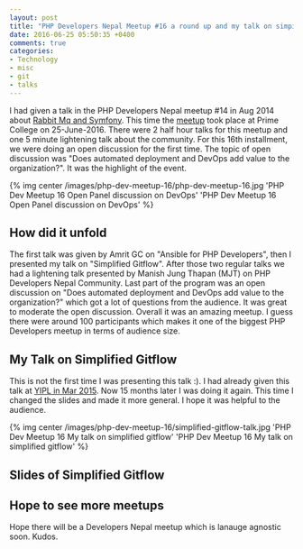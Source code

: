 ```yaml
---
layout: post
title: "PHP Developers Nepal Meetup #16 a round up and my talk on simpilfied gitflow"
date: 2016-06-25 05:50:35 +0400
comments: true
categories:
- Technology
- misc
- git
- talks
---
```


I had given a talk in the PHP Developers Nepal meetup #14 in Aug 2014 about [Rabbit Mq and Symfony](http://geshan.com.np/blog/2014/08/basic-overview-of-message-queues-rabbit/).
This time the [meetup](http://developers-nepal.github.io/php/meetups/25-Jun-2016/) took place at
Prime College on 25-June-2016. There were 2 half hour talks for this meetup and one 5 minute lightening
talk about the community. For this 16th installment, we were doing an open discussion for the first time.
The topic of open discussion was "Does automated deployment and DevOps add value to the organization?".
It was the highlight of the event.

{% img center /images/php-dev-meetup-16/php-dev-meetup-16.jpg 'PHP Dev Meetup 16 Open Panel discussion on DevOps' 'PHP Dev Meetup 16 Open Panel discussion on DevOps' %}

<!-- more -->

## How did it unfold

The first talk was given by Amrit GC on "Ansible for PHP Developers", then I presented my talk on "Simplified Gitflow".
After those two regular talks we had a lightening talk presented by Manish Jung Thapan (MJT) on PHP Developers Nepal Community.
Last part of the program was an open discussion on "Does automated deployment and DevOps add value to the organization?" which
got a lot of questions from the audience. It was great to moderate the open discussion. Overall it was an amazing meetup. I guess
there were around 100 participants which makes it one of the biggest PHP Developers meetup in terms of audience size.

## My Talk on Simplified Gitflow

This is not the first time I was presenting this talk :). I had already given this talk at [YIPL in Mar 2015](http://geshan.com.np/blog/2015/09/how-to-use-simplified-gitflow-branching-model-video/).
Now 15 months later I was doing it again. This time I changed the slides and made it more general.
I hope it was helpful to the audience.

{% img center /images/php-dev-meetup-16/simplified-gitflow-talk.jpg 'PHP Dev Meetup 16 My talk on simplified gitflow' 'PHP Dev Meetup 16 My talk on simplified gitflow' %}

## Slides of Simplified Gitflow

<script async class="speakerdeck-embed" data-id="acdf3ecb8fd84007b33113d906e5dd3c" data-ratio="1.77777777777778" src="//speakerdeck.com/assets/embed.js"></script>

## Hope to see more meetups

Hope there will be a Developers Nepal meetup which is lanauge agnostic soon. Kudos.
